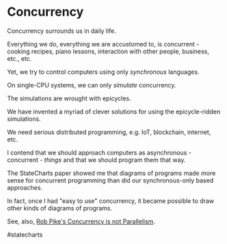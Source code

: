 # Concurrency

Concurrency surrounds us in daily life.

Everything we do, everything we are accustomed to, is concurrent - cooking recipes, piano lessons, interaction with other people, business, etc., etc.

Yet, we try to control computers using only *synchronous* languages.

On single-CPU systems, we can only *simulate* concurrency.

The simulations are wrought with epicycles.

We have invented a myriad of clever solutions for using the epicycle-ridden simulations.

We need serious distributed programming, e.g. IoT, blockchain, internet, etc.

I contend that we should approach computers as asynchronous - concurrent - *things* and that we should program them that way.

The StateCharts paper showed me that diagrams of programs made more sense for concurrent programming than did our synchronous-only based approaches.

In fact, once I had "easy to use" concurrency, it became possible to draw other kinds of diagrams of programs.

See, also, [Rob Pike's Concurrency is not Parallelism](https://www.youtube.com/watch?v=oV9rvDllKEg).


#statecharts 
